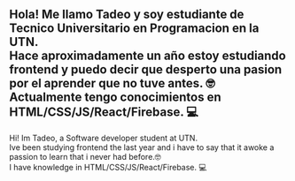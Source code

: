 Hola! Me llamo Tadeo y soy estudiante de Tecnico Universitario en Programacion en la UTN. <br>
Hace aproximadamente un año estoy estudiando frontend y puedo decir que desperto una pasion por el aprender que no tuve antes. 🤓<br>
Actualmente tengo conocimientos en HTML/CSS/JS/React/Firebase. 💻 
-----------------------------------
Hi! Im Tadeo, a Software developer student at UTN. <br>
Ive been studying frontend the last year and i have to say that it awoke a passion to learn that i never had before.🤓 <br>
I have knowledge in HTML/CSS/JS/React/Firebase. 💻

